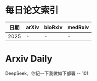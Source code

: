 # 每日论文索引

| 日期 | arXiv | bioRxiv | medRxiv |
|------|-------|---------|---------|
| 2025 | - | - | - |



























































































































































































































# Arxiv Daily


DeepSeek，你记一下我做如下部署 -- 101
